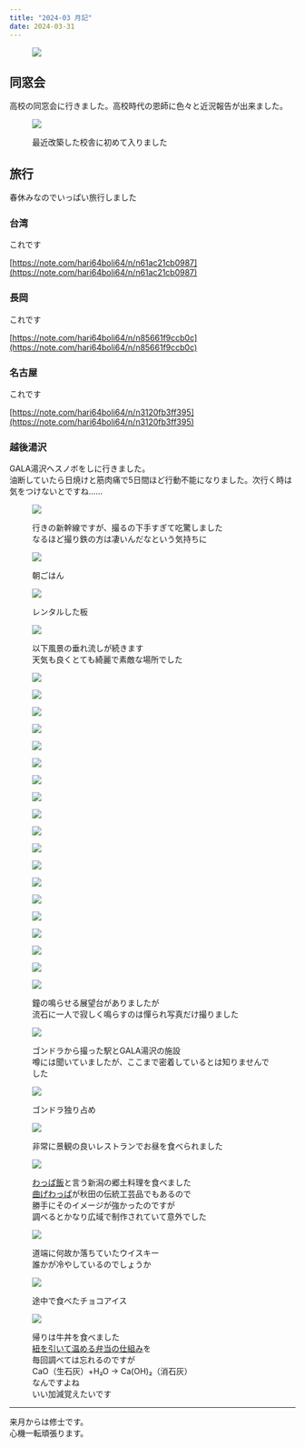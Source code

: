 ```yaml
---
title: "2024-03 月記"
date: 2024-03-31
---
```


<figure>

![](images/n5cb5c9e4afb6_91535757b8cfccf8c8d5765ff874e199.jpeg)

</figure>

## 同窓会

  
高校の同窓会に行きました。高校時代の恩師に色々と近況報告が出来ました。

<figure>

![](images/n5cb5c9e4afb6_1710413241923-jJ2n0MRfe1.jpg)

<figcaption>

最近改築した校舎に初めて入りました

</figcaption>

</figure>

## 旅行

春休みなのでいっぱい旅行しました

### 台湾

これです

[https://note.com/hari64boli64/n/n61ac21cb0987](https://note.com/hari64boli64/n/n61ac21cb0987)

### 長岡

これです

[https://note.com/hari64boli64/n/n85661f9ccb0c](https://note.com/hari64boli64/n/n85661f9ccb0c)

### 名古屋

これです

[https://note.com/hari64boli64/n/n3120fb3ff395](https://note.com/hari64boli64/n/n3120fb3ff395)

### 越後湯沢

GALA湯沢へスノボをしに行きました。  
油断していたら日焼けと筋肉痛で5日間ほど行動不能になりました。次行く時は気をつけないとですね……

<figure>

![](images/n5cb5c9e4afb6_1710200600989-6oh0q1dnmv.jpg)

<figcaption>

行きの新幹線ですが、撮るの下手すぎて吃驚しました  
なるほど撮り鉄の方は凄いんだなという気持ちに

</figcaption>

</figure>

<figure>

![](images/n5cb5c9e4afb6_1710201022366-ORbfnQAxqQ.jpg)

<figcaption>

朝ごはん

</figcaption>

</figure>

<figure>

![](images/n5cb5c9e4afb6_1710200603683-JMYwHFno1I.jpg)

<figcaption>

レンタルした板

</figcaption>

</figure>

<figure>

![](images/n5cb5c9e4afb6_1710200602808-QQ38jDdt6v.jpg)

<figcaption>

以下風景の垂れ流しが続きます  
天気も良くとても綺麗で素敵な場所でした

</figcaption>

</figure>

<figure>

![](images/n5cb5c9e4afb6_1710200604604-tDTXULQTwN.jpg)

</figure>

<figure>

![](images/n5cb5c9e4afb6_1710200606305-H1B6NRUmlc.jpg)

</figure>

<figure>

![](images/n5cb5c9e4afb6_1710200609088-UCes6FjNnN.jpg)

</figure>

<figure>

![](images/n5cb5c9e4afb6_1710200660634-0ZkPjU3BFw.jpg)

</figure>

<figure>

![](images/n5cb5c9e4afb6_1710200663049-HXu2FLCvxk.jpg)

</figure>

<figure>

![](images/n5cb5c9e4afb6_1710200663591-SfdnqpsOd8.jpg)

</figure>

<figure>

![](images/n5cb5c9e4afb6_1710200664651-xIo1OmL2cV.jpg)

</figure>

<figure>

![](images/n5cb5c9e4afb6_1710200664876-zXkDQ8ow90.jpg)

</figure>

<figure>

![](images/n5cb5c9e4afb6_1710200670241-cGxHRyQhdL.jpg)

</figure>

<figure>

![](images/n5cb5c9e4afb6_1710200670168-lhKAE5wdOy.jpg)

</figure>

<figure>

![](images/n5cb5c9e4afb6_1710200670249-QWHHZiMzfn.jpg)

</figure>

<figure>

![](images/n5cb5c9e4afb6_1710200670219-GlJae6iCsD.jpg)

</figure>

<figure>

![](images/n5cb5c9e4afb6_1710200670158-4Gr3HbiB9W.jpg)

</figure>

<figure>

![](images/n5cb5c9e4afb6_1710200670564-f3NNPPhIMG.jpg)

</figure>

<figure>

![](images/n5cb5c9e4afb6_1710200671884-KhkI0AfNW8.jpg)

</figure>

<figure>

![](images/n5cb5c9e4afb6_1710200672848-EgQwgBM0JV.jpg)

</figure>

<figure>

![](images/n5cb5c9e4afb6_1710200673777-rIxoZu1pCS.jpg)

</figure>

<figure>

![](images/n5cb5c9e4afb6_1710200674769-dlME4upfKQ.jpg)

</figure>

<figure>

![](images/n5cb5c9e4afb6_1710200755192-f4OdAjd7O5.jpg)

<figcaption>

鐘の鳴らせる展望台がありましたが  
流石に一人で寂しく鳴らすのは憚られ写真だけ撮りました

</figcaption>

</figure>

<figure>

![](images/n5cb5c9e4afb6_1710200757262-ky0mG835dZ.jpg)

<figcaption>

ゴンドラから撮った駅とGALA湯沢の施設  
噂には聞いていましたが、ここまで密着しているとは知りませんでした

</figcaption>

</figure>

<figure>

![](images/n5cb5c9e4afb6_1710200761136-rZdS7iATfT.jpg)

<figcaption>

ゴンドラ独り占め

</figcaption>

</figure>

<figure>

![](images/n5cb5c9e4afb6_1710200761240-0oZgJN8lzA.jpg)

<figcaption>

非常に景観の良いレストランでお昼を食べられました

</figcaption>

</figure>

<figure>

![](images/n5cb5c9e4afb6_1710200761243-8Y4pCjRnCs.jpg)

<figcaption>

[わっぱ飯](https://kyoudo-ryouri.com/food/599.html)と言う新潟の郷土料理を食べました  
[曲げわっぱ](https://ja.wikipedia.org/wiki/%E6%9B%B2%E3%81%92%E3%82%8F%E3%81%A3%E3%81%B1)が秋田の伝統工芸品でもあるので  
勝手にそのイメージが強かったのですが  
調べるとかなり広域で制作されていて意外でした

</figcaption>

</figure>

<figure>

![](images/n5cb5c9e4afb6_1710200764484-etxEBJ0wLr.jpg)

<figcaption>

道端に何故か落ちていたウイスキー  
誰かが冷やしているのでしょうか

</figcaption>

</figure>

<figure>

![](images/n5cb5c9e4afb6_1710200765556-0hmihl9F3R.jpg)

<figcaption>

途中で食べたチョコアイス

</figcaption>

</figure>

<figure>

![](images/n5cb5c9e4afb6_1710200767910-WtJ2EwbEEU.jpg)

<figcaption>

帰りは牛丼を食べました  
[紐を引いて温める弁当の仕組み](https://www.asahi.com/articles/ASP1G62HVP1FUBQU001.html)を  
毎回調べては忘れるのですが  
CaO（生石灰）+H₂O → Ca(OH)₂（消石灰）  
なんですよね  
いい加減覚えたいです

</figcaption>

</figure>

* * *

来月からは修士です。  
心機一転頑張ります。
